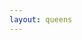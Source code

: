 ```yaml
---
layout: queens
---
```


<div class="grid" style="--rows: 9; --cols: 9;"><div class="cell color-0" onclick="handleCellClick(this)"></div><div class="cell color-0" onclick="handleCellClick(this)"></div><div class="cell color-0" onclick="handleCellClick(this)"></div><div class="cell color-0" onclick="handleCellClick(this)"></div><div class="cell color-1" onclick="handleCellClick(this)"></div><div class="cell color-1" onclick="handleCellClick(this)"></div><div class="cell color-1" onclick="handleCellClick(this)"></div><div class="cell color-1" onclick="handleCellClick(this)"></div><div class="cell color-1" onclick="handleCellClick(this)"></div><div class="cell color-0" onclick="handleCellClick(this)"></div><div class="cell color-0" onclick="handleCellClick(this)"></div><div class="cell color-2" onclick="handleCellClick(this)"></div><div class="cell color-0" onclick="handleCellClick(this)"></div><div class="cell color-1" onclick="handleCellClick(this)"></div><div class="cell color-8" onclick="handleCellClick(this)"></div><div class="cell color-8" onclick="handleCellClick(this)"></div><div class="cell color-1" onclick="handleCellClick(this)"></div><div class="cell color-1" onclick="handleCellClick(this)"></div><div class="cell color-0" onclick="handleCellClick(this)"></div><div class="cell color-2" onclick="handleCellClick(this)"></div><div class="cell color-2" onclick="handleCellClick(this)"></div><div class="cell color-4" onclick="handleCellClick(this)"></div><div class="cell color-1" onclick="handleCellClick(this)"></div><div class="cell color-8" onclick="handleCellClick(this)"></div><div class="cell color-1" onclick="handleCellClick(this)"></div><div class="cell color-1" onclick="handleCellClick(this)"></div><div class="cell color-1" onclick="handleCellClick(this)"></div><div class="cell color-0" onclick="handleCellClick(this)"></div><div class="cell color-2" onclick="handleCellClick(this)"></div><div class="cell color-4" onclick="handleCellClick(this)"></div><div class="cell color-4" onclick="handleCellClick(this)"></div><div class="cell color-1" onclick="handleCellClick(this)"></div><div class="cell color-8" onclick="handleCellClick(this)"></div><div class="cell color-1" onclick="handleCellClick(this)"></div><div class="cell color-1" onclick="handleCellClick(this)"></div><div class="cell color-1" onclick="handleCellClick(this)"></div><div class="cell color-1" onclick="handleCellClick(this)"></div><div class="cell color-1" onclick="handleCellClick(this)"></div><div class="cell color-1" onclick="handleCellClick(this)"></div><div class="cell color-1" onclick="handleCellClick(this)"></div><div class="cell color-1" onclick="handleCellClick(this)"></div><div class="cell color-1" onclick="handleCellClick(this)"></div><div class="cell color-1" onclick="handleCellClick(this)"></div><div class="cell color-1" onclick="handleCellClick(this)"></div><div class="cell color-1" onclick="handleCellClick(this)"></div><div class="cell color-1" onclick="handleCellClick(this)"></div><div class="cell color-1" onclick="handleCellClick(this)"></div><div class="cell color-1" onclick="handleCellClick(this)"></div><div class="cell color-1" onclick="handleCellClick(this)"></div><div class="cell color-1" onclick="handleCellClick(this)"></div><div class="cell color-3" onclick="handleCellClick(this)"></div><div class="cell color-3" onclick="handleCellClick(this)"></div><div class="cell color-3" onclick="handleCellClick(this)"></div><div class="cell color-3" onclick="handleCellClick(this)"></div><div class="cell color-1" onclick="handleCellClick(this)"></div><div class="cell color-1" onclick="handleCellClick(this)"></div><div class="cell color-5" onclick="handleCellClick(this)"></div><div class="cell color-1" onclick="handleCellClick(this)"></div><div class="cell color-1" onclick="handleCellClick(this)"></div><div class="cell color-3" onclick="handleCellClick(this)"></div><div class="cell color-7" onclick="handleCellClick(this)"></div><div class="cell color-7" onclick="handleCellClick(this)"></div><div class="cell color-3" onclick="handleCellClick(this)"></div><div class="cell color-1" onclick="handleCellClick(this)"></div><div class="cell color-5" onclick="handleCellClick(this)"></div><div class="cell color-5" onclick="handleCellClick(this)"></div><div class="cell color-5" onclick="handleCellClick(this)"></div><div class="cell color-1" onclick="handleCellClick(this)"></div><div class="cell color-3" onclick="handleCellClick(this)"></div><div class="cell color-7" onclick="handleCellClick(this)"></div><div class="cell color-6" onclick="handleCellClick(this)"></div><div class="cell color-3" onclick="handleCellClick(this)"></div><div class="cell color-1" onclick="handleCellClick(this)"></div><div class="cell color-1" onclick="handleCellClick(this)"></div><div class="cell color-5" onclick="handleCellClick(this)"></div><div class="cell color-1" onclick="handleCellClick(this)"></div><div class="cell color-1" onclick="handleCellClick(this)"></div><div class="cell color-6" onclick="handleCellClick(this)"></div><div class="cell color-6" onclick="handleCellClick(this)"></div><div class="cell color-6" onclick="handleCellClick(this)"></div><div class="cell color-3" onclick="handleCellClick(this)"></div></div>